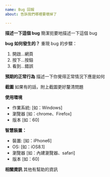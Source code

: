 ```yaml
---
name: Bug 回報
about: 告訴我們哪裡要壞掉了

---
```


**描述一下這個 bug**
簡潔扼要地描述一下這個 bug

**bug 如何發生的？**
重現 bug 的步驟：
1. 開啟...網頁
2. 按下...按鈕
3. 看到...錯誤

**預期的正常行為**
描述一下你覺得正常情況下應是如何

**截圖**
如果有的話，附上截圖更好釐清問題

**使用環境**
 - 作業系統: [如：Windows]
 - 瀏覽器 [如：chrome、Firefox]
 - 版本 [如：60]

**智慧裝置：**
 - 裝置: [如：iPhone6]
 - OS: [如：iOS8.1]
 - 瀏覽器 [如：內建瀏覽器、safari]
 - 版本 [如：60]

**相關資訊**
其他有幫助的資訊
